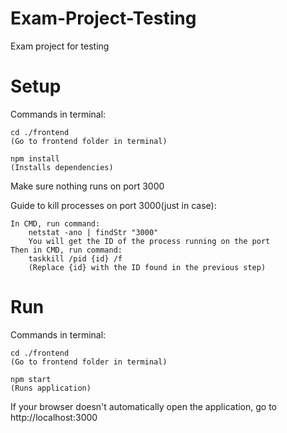 # Exam-Project-Testing
Exam project for testing

# Setup

Commands in terminal:

    cd ./frontend
    (Go to frontend folder in terminal)

    npm install
    (Installs dependencies)

Make sure nothing runs on port 3000

Guide to kill processes on port 3000(just in case):

    In CMD, run command: 
        netstat -ano | findStr "3000"
        You will get the ID of the process running on the port
    Then in CMD, run command: 
        taskkill /pid {id} /f
        (Replace {id} with the ID found in the previous step)

# Run

Commands in terminal:

    cd ./frontend
    (Go to frontend folder in terminal)
    
    npm start
    (Runs application)

If your browser doesn't automatically open the application, go to http://localhost:3000
